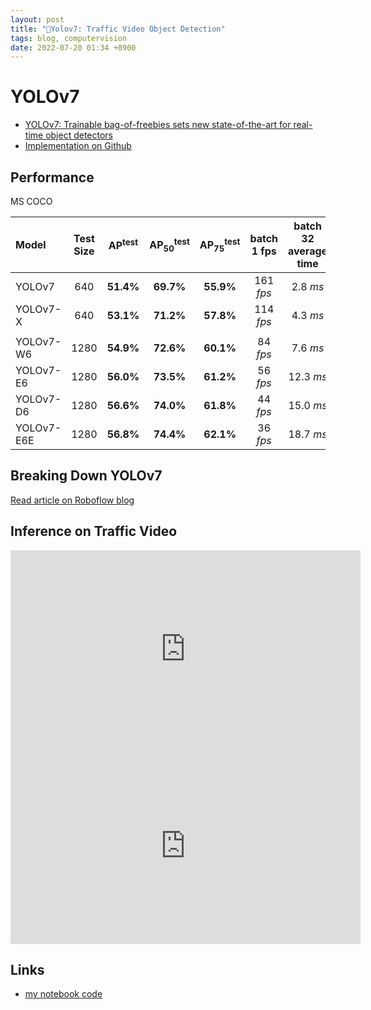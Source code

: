 ```yaml
---
layout: post
title: "🛞Yolov7: Traffic Video Object Detection"
tags: blog, computervision
date: 2022-07-20 01:34 +0900
---
```


# YOLOv7
* [YOLOv7: Trainable bag-of-freebies sets new state-of-the-art for real-time object detectors](https://arxiv.org/abs/2207.02696)
* [Implementation on Github](https://github.com/WongKinYiu/yolov7)

## Performance 

MS COCO

| Model | Test Size | AP<sup>test</sup> | AP<sub>50</sub><sup>test</sup> | AP<sub>75</sub><sup>test</sup> | batch 1 fps | batch 32 average time |
| :-- | :-: | :-: | :-: | :-: | :-: | :-: |
| YOLOv7 | 640 | **51.4%** | **69.7%** | **55.9%** | 161 *fps* | 2.8 *ms* |
| YOLOv7-X | 640 | **53.1%** | **71.2%** | **57.8%** | 114 *fps* | 4.3 *ms* |
|  |  |  |  |  |  |  |
| YOLOv7-W6 | 1280 | **54.9%** | **72.6%** | **60.1%** | 84 *fps* | 7.6 *ms* |
| YOLOv7-E6 | 1280 | **56.0%** | **73.5%** | **61.2%** | 56 *fps* | 12.3 *ms* |
| YOLOv7-D6 | 1280 | **56.6%** | **74.0%** | **61.8%** | 44 *fps* | 15.0 *ms* |
| YOLOv7-E6E | 1280 | **56.8%** | **74.4%** | **62.1%** | 36 *fps* | 18.7 *ms* |

## Breaking Down YOLOv7
[Read article on Roboflow blog](https://blog.roboflow.com/yolov7-breakdown/)

## Inference on Traffic Video

<iframe width="560" height="315" src="https://www.youtube-nocookie.com/embed/dioKxDaiqhU?controls=0?autoplay=1" title="YouTube video player" frameborder="0" allow="accelerometer; autoplay; clipboard-write; encrypted-media;" allowfullscreen></iframe>

<iframe width="560" height="315" src="https://www.youtube-nocookie.com/embed/DBBpC-v7Ku8?controls=0?autoplay=1" title="YouTube video player" frameborder="0" allow="accelerometer; autoplay; clipboard-write; encrypted-media;" allowfullscreen></iframe>

## Links
* [my notebook code](https://drive.google.com/file/d/17v7MeCEXPVqAYpG5WwxwFNTuMXj7E57I/view?usp=sharing)
